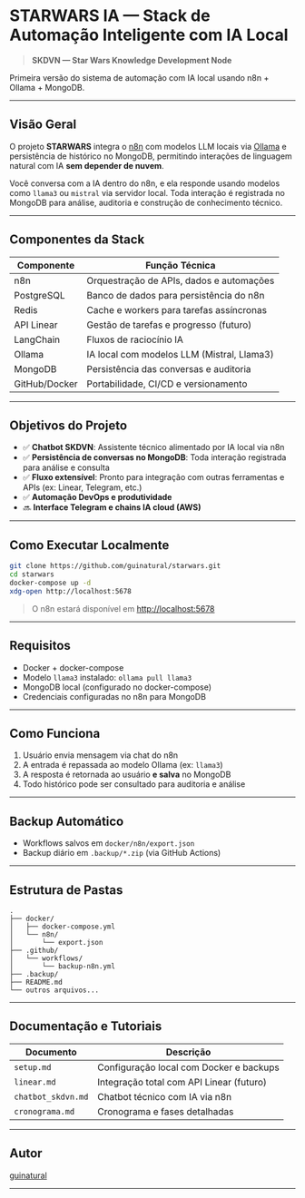 # STARWARS IA — Stack de Automação Inteligente com IA Local

> **SKDVN — Star Wars Knowledge Development Node**

Primeira versão do sistema de automação com IA local usando n8n + Ollama + MongoDB.

---

## Visão Geral

O projeto **STARWARS** integra o [n8n](https://n8n.io/) com modelos LLM locais via [Ollama](https://ollama.com/) e persistência de histórico no MongoDB, permitindo interações de linguagem natural com IA **sem depender de nuvem**.

Você conversa com a IA dentro do n8n, e ela responde usando modelos como `llama3` ou `mistral` via servidor local. Toda interação é registrada no MongoDB para análise, auditoria e construção de conhecimento técnico.

---

## Componentes da Stack

| Componente   | Função Técnica                              |
|--------------|---------------------------------------------|
| n8n          | Orquestração de APIs, dados e automações    |
| PostgreSQL   | Banco de dados para persistência do n8n     |
| Redis        | Cache e workers para tarefas assíncronas    |
| API Linear   | Gestão de tarefas e progresso (futuro)      |
| LangChain    | Fluxos de raciocínio IA                     |
| Ollama       | IA local com modelos LLM (Mistral, Llama3)  |
| MongoDB      | Persistência das conversas e auditoria      |
| GitHub/Docker| Portabilidade, CI/CD e versionamento        |

---

## Objetivos do Projeto

- ✅ **Chatbot SKDVN**: Assistente técnico alimentado por IA local via n8n
- ✅ **Persistência de conversas no MongoDB**: Toda interação registrada para análise e consulta
- ✅ **Fluxo extensível**: Pronto para integração com outras ferramentas e APIs (ex: Linear, Telegram, etc.)
- ✅ **Automação DevOps e produtividade**
- 🔜 **Interface Telegram e chains IA cloud (AWS)**

---

## Como Executar Localmente

```bash
git clone https://github.com/guinatural/starwars.git
cd starwars
docker-compose up -d
xdg-open http://localhost:5678
```
> O n8n estará disponível em [http://localhost:5678](http://localhost:5678)

---

## Requisitos

- Docker + docker-compose
- Modelo `llama3` instalado: `ollama pull llama3`
- MongoDB local (configurado no docker-compose)
- Credenciais configuradas no n8n para MongoDB

---

## Como Funciona

1. Usuário envia mensagem via chat do n8n
2. A entrada é repassada ao modelo Ollama (ex: `llama3`)
3. A resposta é retornada ao usuário **e salva** no MongoDB
4. Todo histórico pode ser consultado para auditoria e análise

---

## Backup Automático

- Workflows salvos em `docker/n8n/export.json`
- Backup diário em `.backup/*.zip` (via GitHub Actions)

---

## Estrutura de Pastas

```
.
├── docker/
│   ├── docker-compose.yml
│   └── n8n/
│       └── export.json
├── .github/
│   └── workflows/
│       └── backup-n8n.yml
├── .backup/
├── README.md
└── outros arquivos...
```

---

## Documentação e Tutoriais

| Documento           | Descrição                                    |
|---------------------|-----------------------------------------------|
| `setup.md`          | Configuração local com Docker e backups       |
| `linear.md`         | Integração total com API Linear (futuro)      |
| `chatbot_skdvn.md`  | Chatbot técnico com IA via n8n                |
| `cronograma.md`     | Cronograma e fases detalhadas                 |

---

## Autor

[guinatural](https://github.com/guinatural)

---
